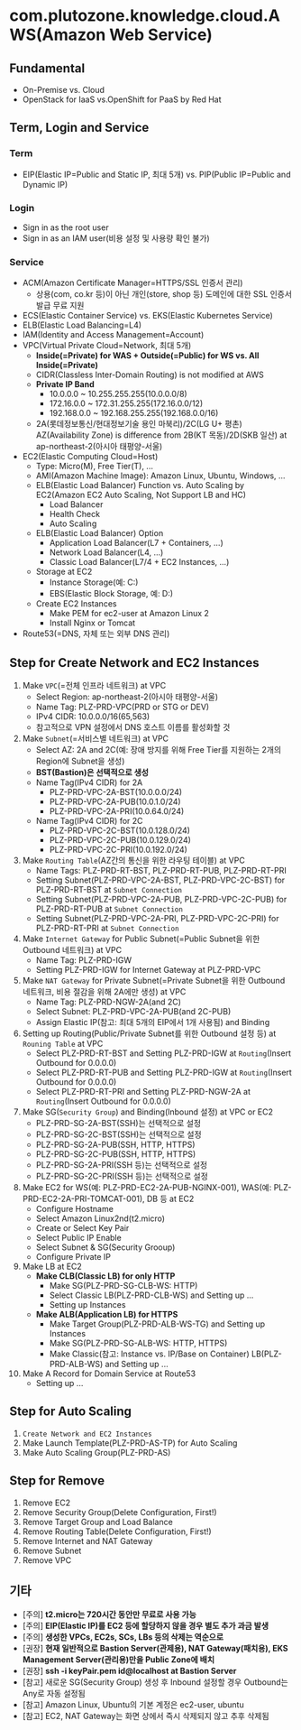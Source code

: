 # com.plutozone.knowledge.cloud.AWS(Amazon Web Service)


## Fundamental
- On-Premise vs. Cloud
- OpenStack for IaaS vs.OpenShift for PaaS by Red Hat


## Term, Login and Service
### Term
- EIP(Elastic IP=Public and Static IP, 최대 5개) vs. PIP(Public IP=Public and Dynamic IP)

### Login
- Sign in as the root user
- Sign in as an IAM user(비용 설정 및 사용량 확인 불가)

### Service
- ACM(Amazon Certificate Manager=HTTPS/SSL 인증서 관리)
	- 상용(com, co.kr 등)이 아닌 개인(store, shop 등) 도메인에 대한 SSL 인증서 발급 무료 지원
- ECS(Elastic Container Service) vs. EKS(Elastic Kubernetes Service)
- ELB(Elastic Load Balancing=L4)
- IAM(Identity and Access Management=Account)
- VPC(Virtual Private Cloud=Network, 최대 5개)
	- **Inside(=Private) for WAS + Outside(=Public) for WS vs. All Inside(=Private)**
	- CIDR(Classless Inter-Domain Routing) is not modified at AWS
	- **Private IP Band**
		- 10.0.0.0 ~ 10.255.255.255(10.0.0.0/8)
   		- 172.16.0.0 ~ 172.31.255.255(172.16.0.0/12)
		- 192.168.0.0 ~ 192.168.255.255(192.168.0.0/16)
	- 2A(롯데정보통신/현대정보기술 용인 마북리)/2C(LG U+ 평촌) AZ(Availability Zone) is difference from 2B(KT 목동)/2D(SKB 일산) at ap-northeast-2(아시아 태평양-서울)
- EC2(Elastic Computing Cloud=Host)
	- Type: Micro(M), Free Tier(T), ...
	- AMI(Amazon Machine Image): Amazon Linux, Ubuntu, Windows, ...
	- ELB(Elastic Load Balancer) Function vs. Auto Scaling by EC2(Amazon EC2 Auto Scaling, Not Support LB and HC)
		- Load Balancer
		- Health Check
		- Auto Scaling
	- ELB(Elastic Load Balancer) Option
		- Application Load Balancer(L7 + Containers, ...)
		- Network Load Balancer(L4, ...)
		- Classic Load Balancer(L7/4 + EC2 Instances, ...)
	- Storage at EC2
		- Instance Storage(예: C:\)
		- EBS(Elastic Block Storage, 예: D:\)
	- Create EC2 Instances
		- Make PEM for ec2-user at Amazon Linux 2
		- Install Nginx or Tomcat
- Route53(=DNS, 자체 또는 외부 DNS 관리)


## Step for Create Network and EC2 Instances
1. Make `VPC`(=전체 인프라 네트워크) at VPC
	- Select Region: ap-northeast-2(아시아 태평양-서울)
	- Name Tag: PLZ-PRD-VPC(PRD or STG or DEV)
	- IPv4 CIDR: 10.0.0.0/16(65,563)
	- 참고적으로 VPN 설정에서 DNS 호스트 이름를 활성화할 것
2. Make `Subnet`(=서비스별 네트워크) at VPC
 	- Select AZ: 2A and 2C(예: 장애 방지를 위해 Free Tier를 지원하는 2개의 Region에 Subnet을 생성)
	- **BST(Bastion)은 선택적으로 생성**
 	- Name Tag(IPv4 CIDR) for 2A
		- PLZ-PRD-VPC-2A-BST(10.0.0.0/24)
		- PLZ-PRD-VPC-2A-PUB(10.0.1.0/24)
		- PLZ-PRD-VPC-2A-PRI(10.0.64.0/24)
	- Name Tag(IPv4 CIDR) for 2C
		- PLZ-PRD-VPC-2C-BST(10.0.128.0/24)
		- PLZ-PRD-VPC-2C-PUB(10.0.129.0/24)
		- PLZ-PRD-VPC-2C-PRI(10.0.192.0/24)
3. Make `Routing Table`(AZ간의 통신을 위한 라우팅 테이블) at VPC
	- Name Tags: PLZ-PRD-RT-BST, PLZ-PRD-RT-PUB, PLZ-PRD-RT-PRI
	- Setting Subnet(PLZ-PRD-VPC-2A-BST, PLZ-PRD-VPC-2C-BST) for PLZ-PRD-RT-BST at `Subnet Connection`
 	- Setting Subnet(PLZ-PRD-VPC-2A-PUB, PLZ-PRD-VPC-2C-PUB) for PLZ-PRD-RT-PUB at `Subnet Connection`
 	- Setting Subnet(PLZ-PRD-VPC-2A-PRI, PLZ-PRD-VPC-2C-PRI) for PLZ-PRD-RT-PRI at `Subnet Connection`
4. Make `Internet Gateway` for Public Subnet(=Public Subnet을 위한 Outbound 네트워크) at VPC
	- Name Tag: PLZ-PRD-IGW
	- Setting PLZ-PRD-IGW for Internet Gateway at PLZ-PRD-VPC
5. Make `NAT Gateway` for Private Subnet(=Private Subnet을 위한 Outbound 네트워크, 비용 절감을 위해 2A에만 생성) at VPC
	- Name Tag: PLZ-PRD-NGW-2A(and 2C)
	- Select Subnet: PLZ-PRD-VPC-2A-PUB(and 2C-PUB)
	- Assign Elastic IP(참고: 최대 5개의 EIP에서 1개 사용됨) and Binding
6. Setting up Routing(Public/Private Subnet를 위한 Outbound 설정 등) at `Rouning Table` at VPC
	- Select PLZ-PRD-RT-BST and Setting PLZ-PRD-IGW at `Routing`(Insert Outbound for 0.0.0.0)
 	- Select PLZ-PRD-RT-PUB and Setting PLZ-PRD-IGW at `Routing`(Insert Outbound for 0.0.0.0)
	- Select PLZ-PRD-RT-PRI and Setting PLZ-PRD-NGW-2A at `Routing`(Insert Outbound for 0.0.0.0)
7. Make SG(`Security Group`) and Binding(Inbound 설정) at VPC or EC2
	- PLZ-PRD-SG-2A-BST(SSH)는 선택적으로 설정
	- PLZ-PRD-SG-2C-BST(SSH)는 선택적으로 설정
	- PLZ-PRD-SG-2A-PUB(SSH, HTTP, HTTPS)
	- PLZ-PRD-SG-2C-PUB(SSH, HTTP, HTTPS)
	- PLZ-PRD-SG-2A-PRI(SSH 등)는 선택적으로 설정
	- PLZ-PRD-SG-2C-PRI(SSH 등)는 선택적으로 설정
8. Make EC2 for WS(예: PLZ-PRD-EC2-2A-PUB-NGINX-001), WAS(예: PLZ-PRD-EC2-2A-PRI-TOMCAT-001), DB 등 at EC2
   	- Configure Hostname
	- Select Amazon Linux2nd(t2.micro)
	- Create or Select Key Pair
 	- Select Public IP Enable 
 	- Select Subnet & SG(Security Grooup)
  	- Configure Private IP
9. Make LB at EC2
	- **Make CLB(Classic LB) for only HTTP**
		- Make SG(PLZ-PRD-SG-CLB-WS: HTTP)
	 	- Select Classic LB(PLZ-PRD-CLB-WS) and Setting up ...
   		- Setting up Instances
	- **Make ALB(Application LB) for HTTPS**
		- Make Target Group(PLZ-PRD-ALB-WS-TG) and Setting up Instances
		- Make SG(PLZ-PRD-SG-ALB-WS: HTTP, HTTPS)
	 	- Make Classic(참고: Instance vs. IP/Base on Container) LB(PLZ-PRD-ALB-WS) and Setting up ...
10. Make A Record for Domain Service at Route53
	- Setting up ...


## Step for Auto Scaling
1. `Create Network and EC2 Instances`
2. Make Launch Template(PLZ-PRD-AS-TP) for Auto Scaling
3. Make Auto Scaling Group(PLZ-PRD-AS)


## Step for Remove
1. Remove EC2
2. Remove Security Group(Delete Configuration, First!)
3. Remove Target Group and Load Balance
4. Remove Routing Table(Delete Configuration, First!)
5. Remove Internet and NAT Gateway
6. Remove Subnet
7. Remove VPC


## 기타
- [주의] **t2.micro는 720시간 동안만 무료로 사용 가능**
- [주의] **EIP(Elastic IP)를 EC2 등에 할당하지 않을 경우 별도 추가 과금 발생**
- [주의] **생성한 VPCs, EC2s, SCs, LBs 등의 삭제는 역순으로**
- [권장] **현재 일반적으로 Bastion Server(관제용), NAT Gateway(패치용), EKS Management Server(관리용)만을 Public Zone에 배치**
- [권장] **ssh -i keyPair.pem id@localhost at Bastion Server**
- [참고] 새로운 SG(Security Group) 생성 후 Inbound 설정할 경우 Outbound는 Any로 자동 설정됨
- [참고] Amazon Linux, Ubuntu의 기본 계정은 ec2-user, ubuntu
- [참고] EC2, NAT Gateway는 화면 상에서 즉시 삭제되지 않고 추후 삭제됨
